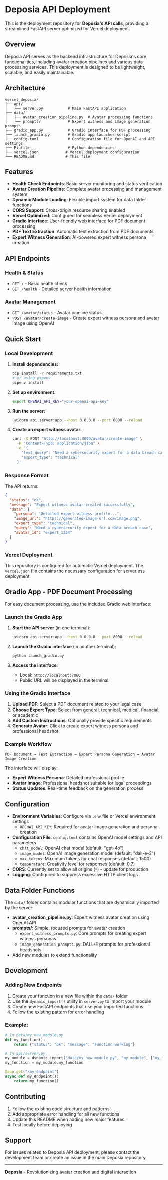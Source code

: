 # Deposia API Deployment

This is the deployment repository for **Deposia's API calls**, providing a streamlined FastAPI server optimized for Vercel deployment.

## Overview

Deposia API serves as the backend infrastructure for Deposia's core functionalities, including avatar creation pipelines and various data processing services. This deployment is designed to be lightweight, scalable, and easily maintainable.

## Architecture

```
vercel_deposia/
├── api/
│   └── server.py           # Main FastAPI application
├── data/
│   ├── avatar_creation_pipeline.py  # Avatar processing functions
│   └── prompts/            # Expert witness and image generation prompts
├── gradio_app.py           # Gradio interface for PDF processing
├── launch_gradio.py        # Gradio app launcher script
├── config.toml             # Configuration file for OpenAI and API settings
├── Pipfile                 # Python dependencies
├── vercel.json            # Vercel deployment configuration
└── README.md              # This file
```

## Features

- **Health Check Endpoints**: Basic server monitoring and status verification
- **Avatar Creation Pipeline**: Complete avatar processing and management system
- **Dynamic Module Loading**: Flexible import system for data folder functions
- **CORS Support**: Cross-origin resource sharing enabled
- **Vercel Optimized**: Configured for seamless Vercel deployment
- **Gradio Interface**: User-friendly web interface for PDF document processing
- **PDF Text Extraction**: Automatic text extraction from PDF documents
- **Expert Witness Generation**: AI-powered expert witness persona creation

## API Endpoints

### Health & Status
- `GET /` - Basic health check
- `GET /health` - Detailed server health information

### Avatar Management
- `GET /avatar/status` - Avatar pipeline status
- `POST /avatar/create-image` - Create expert witness persona and avatar image using OpenAI

## Quick Start

### Local Development

1. **Install dependencies:**
   ```bash
   pip install -r requirements.txt
   # or using pipenv
   pipenv install
   ```

2. **Set up environment:**
   ```bash
   export OPENAI_API_KEY="your-openai-api-key"
   ```

3. **Run the server:**
   ```bash
   uvicorn api.server:app --host 0.0.0.0 --port 8000 --reload
   ```

4. **Create an expert witness avatar:**
   ```bash
   curl -X POST "http://localhost:8000/avatar/create-image" \
     -H "Content-Type: application/json" \
     -d '{
       "text_query": "Need a cybersecurity expert for a data breach case",
       "expert_type": "technical"
     }'
   ```

### Response Format

The API returns:
```json
{
  "status": "ok",
  "message": "Expert witness avatar created successfully",
  "data": {
    "persona": "Detailed expert witness profile...",
    "image_url": "https://generated-image-url.com/image.png",
    "expert_type": "technical",
    "query": "Need a cybersecurity expert for a data breach case",
    "avatar_id": "expert_1234"
  }
}
```

### Vercel Deployment

This repository is configured for automatic Vercel deployment. The `vercel.json` file contains the necessary configuration for serverless deployment.

## Gradio App - PDF Document Processing

For easy document processing, use the included Gradio web interface:

### Launch the Gradio App

1. **Start the API server** (in one terminal):
   ```bash
   uvicorn api.server:app --host 0.0.0.0 --port 8000 --reload
   ```

2. **Launch the Gradio interface** (in another terminal):
   ```bash
   python launch_gradio.py
   ```

3. **Access the interface**:
   - Local: `http://localhost:7860`
   - Public URL will be displayed in the terminal

### Using the Gradio Interface

1. **Upload PDF**: Select a PDF document related to your legal case
2. **Choose Expert Type**: Select from general, technical, medical, financial, or academic
3. **Add Custom Instructions**: Optionally provide specific requirements
4. **Generate Avatar**: Click to create expert witness persona and professional headshot

### Example Workflow

```
PDF Document → Text Extraction → Expert Persona Generation → Avatar Image Creation
```

The interface will display:
- **Expert Witness Persona**: Detailed professional profile
- **Avatar Image**: Professional headshot suitable for legal proceedings
- **Status Updates**: Real-time feedback on the generation process

## Configuration

- **Environment Variables**: Configure via `.env` file or Vercel environment settings
  - `OPENAI_API_KEY`: Required for avatar image generation and persona creation
- **Configuration File**: `config.toml` contains OpenAI model settings and API parameters
  - `chat_model`: OpenAI chat model (default: "gpt-4o")
  - `image_model`: OpenAI image generation model (default: "dall-e-3")
  - `max_tokens`: Maximum tokens for chat responses (default: 1500)
  - `temperature`: Creativity level for responses (default: 0.7)
- **CORS**: Currently set to allow all origins (`*`) - update for production
- **Logging**: Configured to suppress excessive HTTP client logs

## Data Folder Functions

The `data/` folder contains modular functions that are dynamically imported by the server:

- **avatar_creation_pipeline.py**: Expert witness avatar creation using OpenAI API
- **prompts/**: Simple, focused prompts for avatar creation
  - `expert_witness_prompts.py`: Core prompts for creating expert witness personas
  - `image_generation_prompts.py`: DALL-E prompts for professional headshots
- Add new modules to extend functionality

## Development

### Adding New Endpoints

1. Create your function in a new file within the `data/` folder
2. Use the `dynamic_import()` utility in `server.py` to import your module
3. Create new FastAPI endpoints that use your imported functions
4. Follow the existing pattern for error handling

### Example:
```python
# In data/my_new_module.py
def my_function():
    return {"status": "ok", "message": "Function working"}

# In api/server.py
my_module = dynamic_import("data/my_new_module.py", "my_module", ["my_function"])
my_function = my_module.my_function

@app.get("/my-endpoint")
async def my_endpoint():
    return my_function()
```

## Contributing

1. Follow the existing code structure and patterns
2. Add appropriate error handling for all new functions
3. Update this README when adding new major features
4. Test locally before deploying

## Support

For issues related to Deposia API deployment, please contact the development team or create an issue in the main Deposia repository.

---

**Deposia** - Revolutionizing avatar creation and digital interaction 